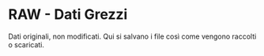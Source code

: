 # RAW - Dati Grezzi

Dati originali, non modificati.
Qui si salvano i file così come vengono raccolti o scaricati.